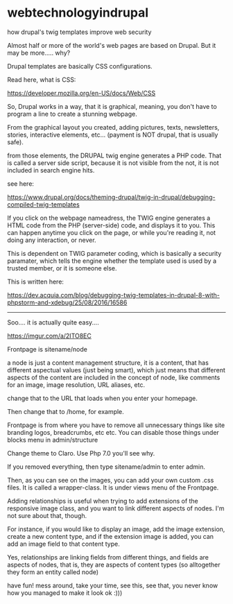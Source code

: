 # webtechnologyindrupal
how drupal's twig templates improve web security

Almost half or more of the world's web pages are based on Drupal. But it may be more..... why?

Drupal templates are basically CSS configurations.

Read here, what is CSS:

https://developer.mozilla.org/en-US/docs/Web/CSS

So, Drupal works in a way, that it is graphical, meaning, you don't have to program a line to create a stunning webpage.

From the graphical layout you created, adding pictures, texts, newsletters, stories, interactive elements, etc... (payment is NOT drupal, that is usually safe).

from those elements, the DRUPAL twig engine generates a PHP code. That is called a server side script, because it is not visible from the not, it is not included in search engine hits.

see here:

https://www.drupal.org/docs/theming-drupal/twig-in-drupal/debugging-compiled-twig-templates


If you click on the webpage nameadress, the TWIG engine generates a HTML code from the PHP (server-side) code, and displays it to you. This can happen anytime you click on the page, or while you're reading it, not doing any interaction, or never.

This is dependent on TWIG parameter coding, which is basically a security paramater, which tells the engine whether the template used is used by a trusted member, or it is someone else.

This is written here:

https://dev.acquia.com/blog/debugging-twig-templates-in-drupal-8-with-phpstorm-and-xdebug/25/08/2016/16586


************************************


Soo.... it is actually quite easy....

https://imgur.com/a/2ITO8EC

Frontpage is sitename/node

  a node is just a content management structure, it is a content, that has different aspectual values (just being smart), which just means that different   aspects of the content are included in the concept of node, like comments for an image, image resolution, URL aliases, etc.

change that to the URL that loads when you enter your homepage.

Then change that to /home, for example.

Frontpage is from where you have to remove all unnecessary things like site branding logos, breadcrumbs, etc etc. You can disable those things under blocks menu in admin/structure

Change theme to Claro. Use Php 7.0 you'll see why.

If you removed everything, then type sitename/admin to enter admin.

Then, as you can see on the images, you can add your own custom .css files. It is called a wrapper-class. It is under views menu of the Frontpage.

Adding relationships is useful when trying to add extensions of the responsive image class, and you want to link different aspects of nodes. I'm not sure about that, though.

For instance, if you would like to display an image, add the image extension, create a new content type, and if the extension image is added, you can add an image field to that content type.

Yes, relationships are linking fields from different things, and fields are aspects of nodes, that is, they are aspects of content types (so alltogether they form an entity called node)

have fun! mess around, take your time, see this, see that, you never know how you managed to make it look  ok :)))





